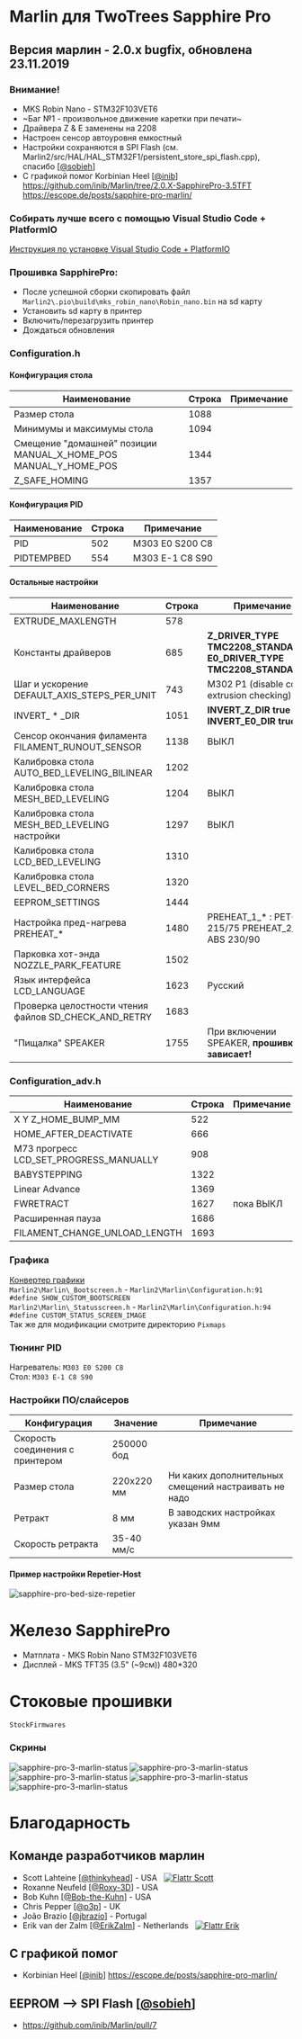 # Marlin для TwoTrees Sapphire Pro
## Версия марлин - 2.0.x bugfix, обновлена 23.11.2019

### Внимание!
 - MKS Robin Nano - STM32F103VET6
 - ~Баг №1 - произвольное движение каретки при печати~
 - Драйвера Z & E заменены на 2208
 - Настроен сенсор автоуровня емкостный
 - Настройки сохраняются в SPI Flash (см. Marlin2/src/HAL/HAL_STM32F1/persistent_store_spi_flash.cpp), спасибо [[@sobieh](https://github.com/sobieh)]
 - С графикой помог Korbinian Heel [[@inib](https://github.com/inib)] https://github.com/inib/Marlin/tree/2.0.X-SapphirePro-3.5TFT https://escope.de/posts/sapphire-pro-marlin/

### Собирать лучше всего с помощью Visual Studio Code + PlatformIO
[Инструкция по установке Visual Studio Code + PlatformIO](https://docs.platformio.org/en/latest/ide/vscode.html)<br/>

### Прошивка SapphirePro:
* После успешной сборки скопировать файл `Marlin2\.pio\build\mks_robin_nano\Robin_nano.bin` на sd карту
* Установить sd карту в принтер
* Включить/перезагрузить принтер
* Дождаться обновления

### Configuration.h
#### Конфигурация стола
  Наименование                                                      |Строка |Примечание
  ------------------------------------------------------------------|-------|----------
  Размер стола                                                      |   1088|
  Минимумы и максимумы стола                                        |   1094|
  Смещение "домашней" позиции MANUAL_X_HOME_POS MANUAL_Y_HOME_POS   |   1344|
  Z_SAFE_HOMING                                                     |   1357|
#### Конфигурация PID
  Наименование                                                      |Строка |Примечание
  ------------------------------------------------------------------|-------|----------
  PID                                                               |    502|M303 E0 S200 C8
  PIDTEMPBED                                                        |    554|M303 E-1 C8 S90
#### Остальные настройки
  Наименование                                                      |Строка |Примечание
  ------------------------------------------------------------------|-------|----------
  EXTRUDE_MAXLENGTH                                                 |    578|
  Константы драйверов                                               |    685|**Z_DRIVER_TYPE  TMC2208_STANDALONE** **E0_DRIVER_TYPE TMC2208_STANDALONE**
  Шаг и ускорение DEFAULT_AXIS_STEPS_PER_UNIT                       |    743|M302 P1 (disable cold extrusion checking)
  INVERT_ * _DIR                                                    |   1051|**INVERT_Z_DIR true** **INVERT_E0_DIR true**
  Сенсор окончания филамента FILAMENT_RUNOUT_SENSOR                 |   1138|ВЫКЛ
  Калибровка стола AUTO_BED_LEVELING_BILINEAR                       |   1202|
  Калибровка стола MESH_BED_LEVELING                                |   1204|ВЫКЛ
  Калибровка стола MESH_BED_LEVELING настройки                      |   1297|ВЫКЛ
  Калибровка стола LCD_BED_LEVELING                                 |   1310|
  Калибровка стола LEVEL_BED_CORNERS                                |   1320|
  EEPROM_SETTINGS                                                   |   1444|
  Настройка пред-нагрева PREHEAT_*                                  |   1480|PREHEAT_1_* : PET-G 215/75 PREHEAT_2_* : ABS 230/90
  Парковка хот-энда NOZZLE_PARK_FEATURE                             |   1502|
  Язык интерфейса LCD_LANGUAGE                                      |   1623|Русский
  Проверка целостности чтения файлов SD_CHECK_AND_RETRY             |   1683|
  "Пищалка" SPEAKER                                                 |   1755|При включении SPEAKER, **прошивка зависает!**
  
  
### Configuration_adv.h
  Наименование                                                      |Строка |Примечание
  ------------------------------------------------------------------|-------|----------
  X Y Z_HOME_BUMP_MM                                                |    522|
  HOME_AFTER_DEACTIVATE                                             |    666|
  M73 прогресс LCD_SET_PROGRESS_MANUALLY                            |    908|
  BABYSTEPPING                                                      |   1322|
  Linear Advance                                                    |   1369|
  FWRETRACT                                                         |   1627|пока ВЫКЛ
  Расширенная пауза                                                 |   1686|
  FILAMENT_CHANGE_UNLOAD_LENGTH                                     |   1693|

### Графика
[Конвертер графики](http://marlinfw.org/tools/u8glib/converter.html)<br/>
`Marlin2\Marlin\_Bootscreen.h` - `Marlin2\Marlin\Configuration.h:91 #define SHOW_CUSTOM_BOOTSCREEN`<br/>
`Marlin2\Marlin\_Statusscreen.h` - `Marlin2\Marlin\Configuration.h:94 #define CUSTOM_STATUS_SCREEN_IMAGE`<br/>
Так же для модификации смотрите директорию `Pixmaps`<br/>

### Тюнинг PID
Нагреватель: `M303 E0 S200 C8`<br/>
Стол: `M303 E-1 C8 S90`<br/>

### Настройки ПО/слайсеров
  Конфигурация|Значение|Примечание
  ------------|----|------
  Скорость соединения с принтером|250000 бод|
  Размер стола|220х220 мм|Ни каких дополнительных смещений настраивать не надо
  Ретракт|8 мм|В заводских настройках указан 9мм
  Скорость ретракта|35-40 мм/c|

#### Пример настройки Repetier-Host
![sapphire-pro-bed-size-repetier](Docs/hints/sapphire-pro-bed-size-repetier.png?raw=true "Размер стола в Repetier-Host")

# Железо SapphirePro
 - Матплата - MKS Robin Nano STM32F103VET6
 - Дисплей - MKS TFT35 (3.5" (~9см)) 480*320<br/>

# Стоковые прошивки
`StockFirmwares`

### Скрины
![sapphire-pro-3-marlin-status](Docs/hints-3/boot1.jpg?raw=true)
![sapphire-pro-3-marlin-status](Docs/hints-3/boot2.jpg?raw=true)
![sapphire-pro-3-marlin-status](Docs/hints-3/status.jpg?raw=true)
![sapphire-pro-3-marlin-status](Docs/hints-3/menu.jpg?raw=true)
![sapphire-pro-3-marlin-status](Docs/hints-3/about.jpg?raw=true)

# Благодарность
## Команде разработчиков марлин
 - Scott Lahteine [[@thinkyhead](https://github.com/thinkyhead)] - USA &nbsp; [![Flattr Scott](http://api.flattr.com/button/flattr-badge-large.png)](https://flattr.com/submit/auto?user_id=thinkyhead&url=https://github.com/MarlinFirmware/Marlin&title=Marlin&language=&tags=github&category=software)
 - Roxanne Neufeld [[@Roxy-3D](https://github.com/Roxy-3D)] - USA
 - Bob Kuhn [[@Bob-the-Kuhn](https://github.com/Bob-the-Kuhn)] - USA
 - Chris Pepper [[@p3p](https://github.com/p3p)] - UK
 - João Brazio [[@jbrazio](https://github.com/jbrazio)] - Portugal
 - Erik van der Zalm [[@ErikZalm](https://github.com/ErikZalm)] - Netherlands &nbsp; [![Flattr Erik](http://api.flattr.com/button/flattr-badge-large.png)](https://flattr.com/submit/auto?user_id=ErikZalm&url=https://github.com/MarlinFirmware/Marlin&title=Marlin&language=&tags=github&category=software)
## С графикой помог
 - Korbinian Heel [[@inib](https://github.com/inib)] https://escope.de/posts/sapphire-pro-marlin/
## EEPROM --> SPI Flash [[@sobieh](https://github.com/sobieh)]
 - https://github.com/inib/Marlin/pull/7
 
